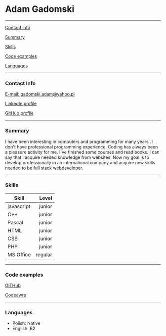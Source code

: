 # Adam Gadomski
* * *
[Contact info](#contact-info)  

[Summary](#summary)  

[Skills](#skills)  

[Code examples](#code-examples)  

[Languages](#languages)  

* * *
### Contact Info
[E-mail: gadomski.adam@yahoo.pl ](gadomski.adam@yahoo.pl)  

[LinkedIn profile](https://www.linkedin.com/in/adam-gadomski-95515255/)  

[GitHub profile](https://github.com/Adam8484)  

* * * 
### Summary
I have been interesting in computers and programming for many years . I don't have professional programming experience. Coding has always been a pleasure activity for me. I've finished some courses and read books. I can say that i acquire needed knowledge from websites. Now my goal is to develop professionally in an international company and acquire new skills needed to be full stack webdeveloper.
* * * 
### Skills
Skill | Level
--- | ---:
javascript |  junior
C++       |  junior
Pascal    |  junior
HTML      |  junior
CSS       |  junior
PHP       |  junior
MS Office | regular

* * *
### Code examples
[GiTHub](https://github.com/Adam8484)  

[Codeawrs](https://www.codewars.com/users/Adam8484)
* * *
### Languages
- Polish: Native
- English: B2